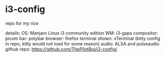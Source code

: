 # i3-config
repo for my rice



details:
OS: Manjaro Linux i3 community edition
WM: i3-gaps
compositor: picom
bar: polybar
browser: firefox
terminal shown: xTerminal (kitty config in repo, kitty would not load for some reason)
audio: ALSA and pulseaudio
github repo: https://github.com/ThePilotBoi/i3-config/
